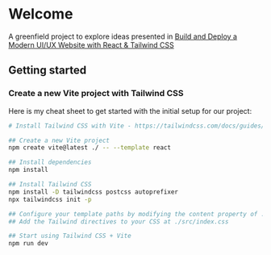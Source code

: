 # Welcome

A greenfield project to explore ideas presented in [Build and Deploy a Modern UI/UX Website with React & Tailwind CSS](https://www.youtube.com/watch?v=B91wc5dCEBA)

## Getting started

### Create a new Vite project with Tailwind CSS

Here is my cheat sheet to get started with the initial setup for our project:

```sh
# Install Tailwind CSS with Vite - https://tailwindcss.com/docs/guides/vite

## Create a new Vite project
npm create vite@latest ./ -- --template react

## Install dependencies
npm install

## Install Tailwind CSS
npm install -D tailwindcss postcss autoprefixer
npx tailwindcss init -p

## Configure your template paths by modifying the content property of ./tailwind.config.js
## Add the Tailwind directives to your CSS at ./src/index.css

## Start using Tailwind CSS + Vite
npm run dev
```
